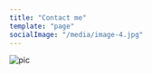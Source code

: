 ```yaml
---
title: "Contact me"
template: "page"
socialImage: "/media/image-4.jpg"
---
```


![pic](/media/image-2.jpg)